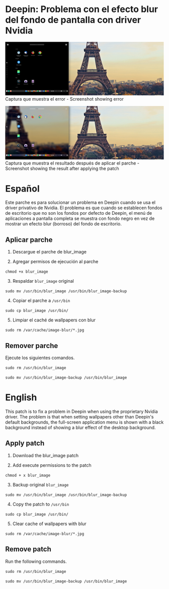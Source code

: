 # Deepin: Problema con el efecto blur del fondo de pantalla con driver Nvidia

![Captura que muestra el error](https://raw.githubusercontent.com/igatjens/Deepin-wallpaper-blur-for-Nvidia/master/Screen%20Capture_20200711112142.png)
Captura que muestra el error - Screenshot showing error

![Captura que muestra el resultado después de aplicar el parche](https://raw.githubusercontent.com/igatjens/Deepin-wallpaper-blur-for-Nvidia/master/Screen%20Capture_20200711112749.png)
Captura que muestra el resultado después de aplicar el parche - Screenshot showing the result after applying the patch

# Español

Este parche es para solucionar un problema en Deepin cuando se usa el driver privativo de Nvidia. El problema es que cuando se establecen fondos de escritorio que no son los fondos por defecto de Deepin, el menú de aplicaciones a pantalla completa se muestra con fondo negro en vez de mostrar un efecto blur (borroso) del fondo de escritorio.

## Aplicar parche

1. Descargue el parche de blur_image

2. Agregar permisos de ejecución al parche

`chmod +x blur_image`

3. Respaldar `blur_image` original

`sudo mv /usr/bin/blur_image /usr/bin/blur_image-backup`

4. Copiar el parche a `/usr/bin`

`sudo cp blur_image /usr/bin/`

5. Limpiar el caché de wallpapers con blur

`sudo rm /var/cache/image-blur/*.jpg`

## Remover parche

Ejecute los siguientes comandos.

`sudo rm /usr/bin/blur_image`

`sudo mv /usr/bin/blur_image-backup /usr/bin/blur_image`


# English

This patch is to fix a problem in Deepin when using the proprietary Nvidia driver. The problem is that when setting wallpapers other than Deepin's default backgrounds, the full-screen application menu is shown with a black background instead of showing a blur effect of the desktop background.

## Apply patch

1. Download the blur_image patch

2. Add execute permissions to the patch

`chmod + x blur_image`

3. Backup original `blur_image`

`sudo mv /usr/bin/blur_image /usr/bin/blur_image-backup`

4. Copy the patch to `/usr/bin`

`sudo cp blur_image /usr/bin/`

5. Clear cache of wallpapers with blur

`sudo rm /var/cache/image-blur/*.jpg`

## Remove patch

Run the following commands.

`sudo rm /usr/bin/blur_image`

`sudo mv /usr/bin/blur_image-backup /usr/bin/blur_image`
